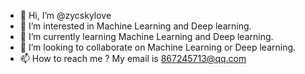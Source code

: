 - 👋 Hi, I’m @zycskylove
- 👀 I’m interested in Machine Learning and Deep learning.
- 🌱 I’m currently learning Machine Learning and Deep learning.
- 💞️ I’m looking to collaborate on Machine Learning or Deep learning.
- 📫 How to reach me ? My email is 867245713@qq.com

<!---
zycskylove/zycskylove is a ✨ special ✨ repository because its `README.md` (this file) appears on your GitHub profile.
You can click the Preview link to take a look at your changes.
--->
